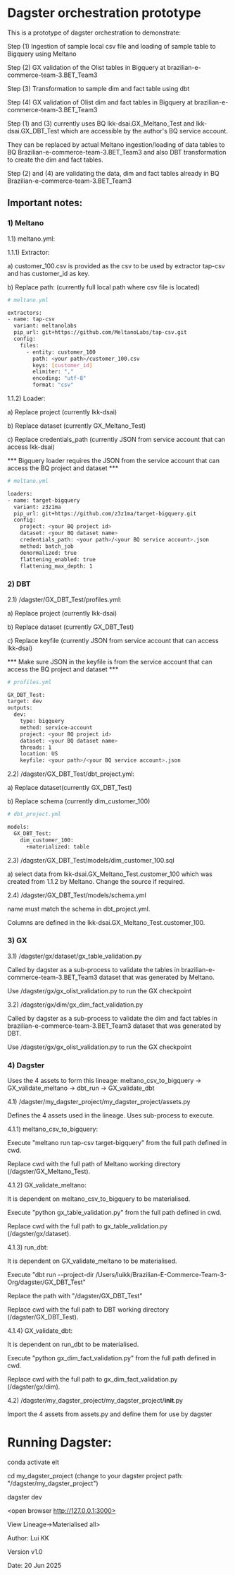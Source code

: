 # Dagster orchestration prototype

This is a prototype of dagster orchestration to demonstrate:

Step (1) Ingestion of sample local csv file and loading of sample table to Bigquery using Meltano

Step (2) GX validation of the Olist tables in Bigquery at brazilian-e-commerce-team-3.BET_Team3

Step (3) Transformation to sample dim and fact table using dbt

Step (4) GX validation of Olist dim and fact tables in Bigquery at brazilian-e-commerce-team-3.BET_Team3

Step (1) and (3) currently uses BQ lkk-dsai.GX_Meltano_Test and lkk-dsai.GX_DBT_Test which are accessible by the author's BQ service account.

They can be replaced by actual Meltano ingestion/loading of data tables to BQ Brazilian-e-commerce-team-3.BET_Team3 and also DBT transformation to create the dim and fact tables.

Step (2) and (4) are validating the data, dim and fact tables already in BQ Brazilian-e-commerce-team-3.BET_Team3

## Important notes:
### 1) Meltano
1.1) meltano.yml:

  1.1.1) Extractor:

  a) customer_100.csv is provided as the csv to be used by extractor tap-csv and has customer_id as key.

  b) Replace path: (currently full local path where csv file is located)

  ```bash
# meltano.yml

  extractors:
  - name: tap-csv
    variant: meltanolabs
    pip_url: git+https://github.com/MeltanoLabs/tap-csv.git
    config:
      files:
        - entity: customer_100
          path: <your path>/customer_100.csv
          keys: [customer_id]
          elimiter: ","
          encoding: "utf-8"
          format: "csv"
```

  1.1.2) Loader:

  a) Replace project (currently lkk-dsai)

  b) Replace dataset (currently GX_Meltano_Test)

  c) Replace credentials_path (currently JSON from service account that can access lkk-dsai)

*** Bigquery loader requires the JSON from the service account that can access the BQ project and dataset ***

  ```bash
# meltano.yml

  loaders:
  - name: target-bigquery
    variant: z3z1ma
    pip_url: git+https://github.com/z3z1ma/target-bigquery.git
    config:
      project: <your BQ project id>
      dataset: <your BQ dataset name>
      credentials_path: <your path>/<your BQ service account>.json
      method: batch_job
      denormalized: true
      flattening_enabled: true
      flattening_max_depth: 1
```


### 2) DBT
2.1) /dagster/GX_DBT_Test/profiles.yml:

a) Replace project (currently lkk-dsai)

b) Replace dataset (currently GX_DBT_Test)

c) Replace keyfile (currently JSON from service account that can access lkk-dsai)

*** Make sure JSON in the keyfile is from the service account that can access the BQ project and dataset ***

  ```bash
# profiles.yml

GX_DBT_Test:
  target: dev
  outputs:
    dev:
      type: bigquery
      method: service-account
      project: <your BQ project id>
      dataset: <your BQ dataset name>
      threads: 1
      location: US
      keyfile: <your path>/<your BQ service account>.json
```


2.2) /dagster/GX_DBT_Test/dbt_project.yml:

a) Replace dataset(currently GX_DBT_Test)

b) Replace schema (currently dim_customer_100)

```bash
# dbt_project.yml

models:
  GX_DBT_Test:
    dim_customer_100:
      +materialized: table
```


2.3) /dagster/GX_DBT_Test/models/dim_customer_100.sql

a) select data from lkk-dsai.GX_Meltano_Test.customer_100 which was created from 1.1.2 by Meltano. Change the source if required.

2.4) /dagster/GX_DBT_Test/models/schema.yml

name must match the schema in dbt_project.yml. 

Columns are defined in the lkk-dsai.GX_Meltano_Test.customer_100.  

### 3) GX
3.1) /dagster/gx/dataset/gx_table_validation.py

Called by dagster as a sub-process to validate the tables in brazilian-e-commerce-team-3.BET_Team3 dataset that was generated by Meltano.

Use /dagster/gx/gx_olist_validation.py to run the GX checkpoint

3.2) /dagster/gx/dim/gx_dim_fact_validation.py

Called by dagster as a sub-process to validate the dim and fact tables in brazilian-e-commerce-team-3.BET_Team3 dataset that was generated by DBT.

Use /dagster/gx/gx_olist_validation.py to run the GX checkpoint

### 4) Dagster
Uses the 4 assets to form this lineage: meltano_csv_to_bigquery -> GX_validate_meltano -> dbt_run -> GX_validate_dbt

4.1) /dagster/my_dagster_project/my_dagster_project/assets.py

Defines the 4 assets used in the lineage.  Uses sub-process to execute.

4.1.1) meltano_csv_to_bigquery: 

Execute "meltano run tap-csv target-bigquery" from the full path defined in cwd.  

Replace cwd with the full path of Meltano working directory (<your path>/dagster/GX_Meltano_Test).

4.1.2) GX_validate_meltano:

It is dependent on meltano_csv_to_bigquery to be materialised.

Execute "python gx_table_validation.py" from the full path defined in cwd.

Replace cwd with the full path to gx_table_validation.py (<your path>/dagster/gx/dataset).

4.1.3) run_dbt:

It is dependent on GX_validate_meltano to be materialised.

Execute "dbt run --project-dir /Users/luikk/Brazilian-E-Commerce-Team-3-Org/dagster/GX_DBT_Test"

Replace the path with "<your path>/dagster/GX_DBT_Test"

Replace cwd with the full path to DBT working directory (<your path>/dagster/GX_DBT_Test).

4.1.4) GX_validate_dbt:

It is dependent on run_dbt to be materialised.

Execute "python gx_dim_fact_validation.py" from the full path defined in cwd.

Replace cwd with the full path to gx_dim_fact_validation.py (<your path>/dagster/gx/dim).

4.2) /dagster/my_dagster_project/my_dagster_project/__init__.py

Import the 4 assets from assets.py and define them for use by dagster

# Running Dagster:
conda activate elt

cd my_dagster_project (change to your dagster project path: "<your path>/dagster/my_dagster_project")

dagster dev

<open browser http://127.0.0.1:3000>

<Assets->View Lineage->Materialised all>

Author: Lui KK

Version v1.0

Date: 20 Jun 2025
